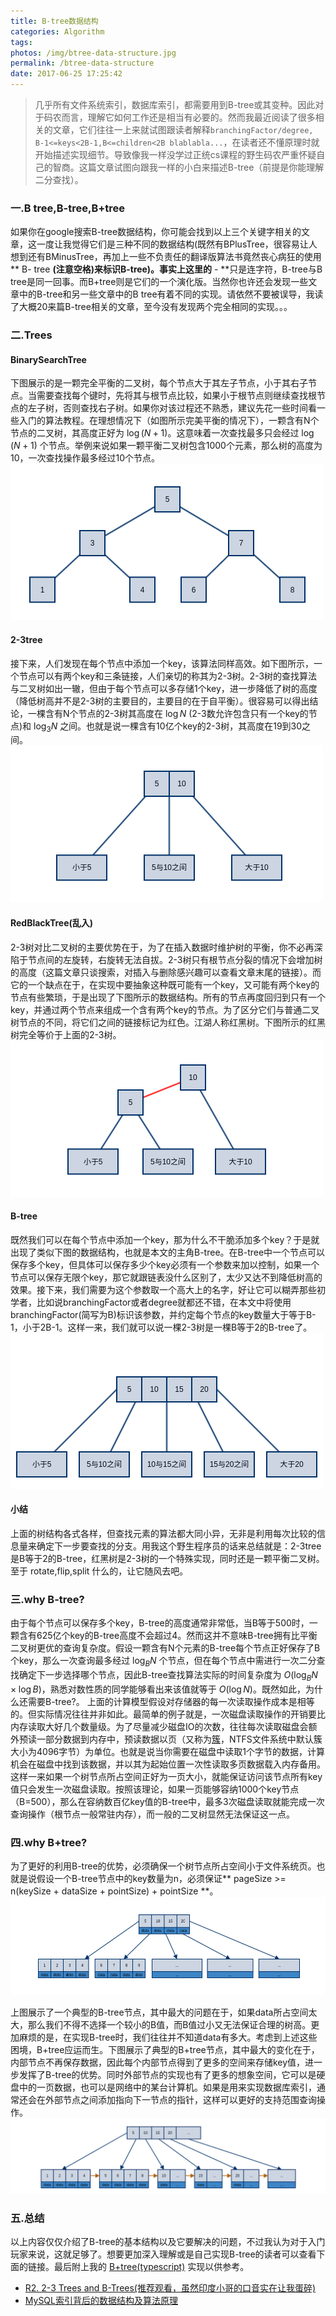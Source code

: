 ```yaml
---
title: B-tree数据结构
categories: Algorithm
tags:
photos: /img/btree-data-structure.jpg
permalink: /btree-data-structure
date: 2017-06-25 17:25:42
---
```



> 几乎所有文件系统索引，数据库索引，都需要用到B-tree或其变种。因此对于码农而言，理解它如何工作还是相当有必要的。然而我最近阅读了很多相关的文章，它们往往一上来就试图跟读者解释`branchingFactor/degree, B-1<=keys<2B-1,B<=children<2B blablabla...`，在读者还不懂原理时就开始描述实现细节。导致像我一样没学过正统cs课程的野生码农严重怀疑自己的智商。这篇文章试图向跟我一样的小白来描述B-tree（前提是你能理解二分查找）。

### 一.B tree,B-tree,B+tree
如果你在google搜索B-tree数据结构，你可能会找到以上三个关键字相关的文章，这一度让我觉得它们是三种不同的数据结构(既然有BPlusTree，很容易让人想到还有BMinusTree，再加上一些不负责任的翻译版算法书竟然丧心病狂的使用** B- tree **(注意空格)来标识B-tree)。事实上这里的** - **只是连字符，B-tree与B tree是同一回事。而B+tree则是它们的一个演化版。当然你也许还会发现一些文章中的B-tree和另一些文章中的B tree有着不同的实现。请依然不要被误导，我读了大概20来篇B-tree相关的文章，至今没有发现两个完全相同的实现。。。

<!-- more -->

### 二.Trees

#### BinarySearchTree
下图展示的是一颗完全平衡的二叉树，每个节点大于其左子节点，小于其右子节点。当需要查找每个键时，先将其与根节点比较，如果小于根节点则继续查找根节点的左子树，否则查找右子树。如果你对该过程还不熟悉，建议先花一些时间看一些入门的算法教程。在理想情况下（如图所示完美平衡的情况下），一颗含有N个节点的二叉树，其高度正好为 $\log (N+1)$。这意味着一次查找最多只会经过 $\log (N+1)$ 个节点。举例来说如果一颗平衡二叉树包含1000个元素，那么树的高度为10，一次查找操作最多经过10个节点。
![bst](/img/content/B-tree/bst.png)

#### 2-3tree
接下来，人们发现在每个节点中添加一个key，该算法同样高效。如下图所示，一个节点可以有两个key和三条链接，人们亲切的称其为2-3树。2-3树的查找算法与二叉树如出一辙，但由于每个节点可以多存储1个key，进一步降低了树的高度（降低树高并不是2-3树的主要目的，主要目的在于自平衡）。很容易可以得出结论，一棵含有N个节点的2-3树其高度在 $\log N$ (2-3数允许包含只有一个key的节点)和 $\log _3N$ 之间。也就是说一棵含有10亿个key的2-3树，其高度在19到30之间。
![2-3tree](/img/content/B-tree/2-3tree.png)

#### RedBlackTree(乱入)
2-3树对比二叉树的主要优势在于，为了在插入数据时维护树的平衡，你不必再深陷于节点间的左旋转，右旋转无法自拔。2-3树只有根节点分裂的情况下会增加树的高度（这篇文章只谈搜索，对插入与删除感兴趣可以查看文章末尾的链接）。而它的一个缺点在于，在实现中要抽象这种既可能有一个key，又可能有两个key的节点有些繁琐，于是出现了下图所示的数据结构。所有的节点再度回归到只有一个key，并通过两个节点来组成一个含有两个key的节点。为了区分它们与普通二叉树节点的不同，将它们之间的链接标记为红色。江湖人称红黑树。下图所示的红黑树完全等价于上面的2-3树。
![rbtree](/img/content/B-tree/rbtree.png)

#### B-tree
既然我们可以在每个节点中添加一个key，那为什么不干脆添加多个key？于是就出现了类似下图的数据结构，也就是本文的主角B-tree。在B-tree中一个节点可以保存多个key，但具体可以保存多少个key必须有一个参数来加以控制，如果一个节点可以保存无限个key，那它就跟链表没什么区别了，太少又达不到降低树高的效果。接下来，我们需要为这个参数取一个高大上的名字，好让它可以糊弄那些初学者，比如说branchingFactor或者degree就都还不错，在本文中将使用branchingFactor(简写为B)标识该参数，并约定每个节点的key数量大于等于B-1，小于2B-1。这样一来，我们就可以说一棵2-3树是一棵B等于2的B-tree了。
![b-tree](/img/content/B-tree/b-tree.png)

#### 小结
上面的树结构各式各样，但查找元素的算法都大同小异，无非是利用每次比较的信息量来确定下一步要查找的分支。用我这个野生程序员的话来总结就是：2-3tree是B等于2的B-tree，红黑树是2-3树的一个特殊实现，同时还是一颗平衡二叉树。至于 rotate,flip,split 什么的，让它随风去吧。

### 三.why B-tree?
由于每个节点可以保存多个key，B-tree的高度通常非常低，当B等于500时，一颗含有625亿个key的B-tree高度不会超过4。然而这并不意味B-tree拥有比平衡二叉树更优的查询复杂度。假设一颗含有N个元素的B-tree每个节点正好保存了B个key，那么一次查询最多经过 $\log _BN$ 个节点，但在每个节点中需进行一次二分查找确定下一步选择哪个节点，因此B-tree查找算法实际的时间复杂度为 $O(\log _BN \times \log B)$，熟悉对数性质的同学能够看出来该值就等于 $O(\log N)$。既然如此，为什么还需要B-tree?。
上面的计算模型假设对存储器的每一次读取操作成本是相等的。但实际情况往往并非如此。最简单的例子就是，一次磁盘读取操作的开销要比内存读取大好几个数量级。为了尽量减少磁盘IO的次数，往往每次读取磁盘会额外预读一部分数据到内存中，预读数据以页（又称为[簇](https://zh.wikipedia.org/wiki/%E7%B0%87)，NTFS文件系统中默认簇大小为4096字节）为单位。也就是说当你需要在磁盘中读取1个字节的数据，计算机会在磁盘中找到该数据，并以其为起始位置一次性读取多页数据载入内存备用。这样一来如果一个树节点所占空间正好为一页大小，就能保证访问该节点所有key值只会发生一次磁盘读取。按照该理论，如果一页能够容纳1000个key节点（B=500），那么在容纳数百亿key值的B-tree中，最多3次磁盘读取就能完成一次查询操作（根节点一般常驻内存），而一般的二叉树显然无法保证这一点。

### 四.why B+tree?
为了更好的利用B-tree的优势，必须确保一个树节点所占空间小于文件系统页。也就是说假设一个B-tree节点中的key数量为n，必须保证** pageSize >= n(keySize + dataSize + pointSize) + pointSize **。
![b-tree-with-data](/img/content/B-tree/b-tree-with-data.png)

上图展示了一个典型的B-tree节点，其中最大的问题在于，如果data所占空间太大，那么我们不得不选择一个较小的B值，而B值过小又无法保证合理的树高。更加麻烦的是，在实现B-tree时，我们往往并不知道data有多大。考虑到上述这些困境，B+tree应运而生。下图展示了典型的B+tree节点，其中最大的变化在于，内部节点不再保存数据，因此每个内部节点得到了更多的空间来存储key值，进一步发挥了B-tree的优势。同时外部节点的实现也有了更多的想象空间，它可以是硬盘中的一页数据，也可以是网络中的某台计算机。如果是用来实现数据库索引，通常还会在外部节点之间添加指向下一节点的指针，这样可以更好的支持范围查询操作。
![b+tree](/img/content/B-tree/b+tree.png)

### 五.总结
以上内容仅仅介绍了B-tree的基本结构以及它要解决的问题，不过我认为对于入门玩家来说，这就足够了。想要更加深入理解或是自己实现B-tree的读者可以查看下面的链接。最后附上我的 [B+tree(typescript)](https://github.com/noob9527/algorithm-ts/tree/master/src/structure/dictionary/BPlusTree) 实现以供参考。

- [R2. 2-3 Trees and B-Trees(推荐观看，虽然印度小哥的口音实在让我蛋碎)](https://www.youtube.com/watch?v=TOb1tuEZ2X4&t=1124s)
- [MySQL索引背后的数据结构及算法原理](http://blog.codinglabs.org/articles/theory-of-mysql-index.html)
